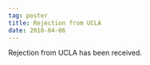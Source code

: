 ```yaml
---
tag: poster
title: Rejection from UCLA
date: 2018-04-06
---
```


Rejection from UCLA has been received.

